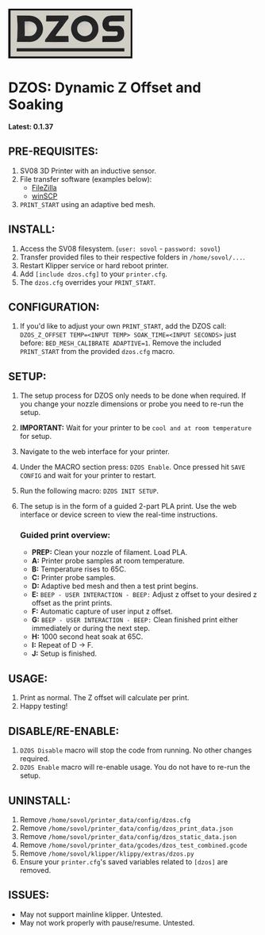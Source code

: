 
![LOGO](./images/dzos_logo.png)

# DZOS: Dynamic Z Offset and Soaking

**Latest: 0.1.37**

## PRE-REQUISITES:
1. SV08 3D Printer with an inductive sensor.
2. File transfer software (examples below):
    - [FileZilla](https://filezilla-project.org/)
    - [winSCP](https://winscp.net/)
3. `PRINT_START` using an adaptive bed mesh.

## INSTALL:
1. Access the SV08 filesystem. (`user: sovol` - `password: sovol`)
2. Transfer provided files to their respective folders in `/home/sovol/...`.
3. Restart Klipper service or hard reboot printer.
4. Add `[include dzos.cfg]` to your `printer.cfg`.
5. The `dzos.cfg` overrides your `PRINT_START`.

## CONFIGURATION:
1. If you'd like to adjust your own `PRINT_START`, add the DZOS call: `DZOS_Z_OFFSET TEMP=<INPUT TEMP> SOAK_TIME=<INPUT SECONDS>` just before: `BED_MESH_CALIBRATE ADAPTIVE=1`. Remove the included `PRINT_START` from the provided `dzos.cfg` macro.

## SETUP:
1. The setup process for DZOS only needs to be done when required. If you change your nozzle dimensions or probe you need to re-run the setup.
2. **IMPORTANT:** Wait for your printer to be `cool and at room temperature` for setup.
3. Navigate to the web interface for your printer.
4. Under the MACRO section press: `DZOS Enable`. Once pressed hit `SAVE CONFIG` and wait for your printer to restart.
5. Run the following macro: `DZOS INIT SETUP`.
6. The setup is in the form of a guided 2-part PLA print. Use the web interface or device screen to view the real-time instructions.

    ### Guided print overview:
    - **PREP:** Clean your nozzle of filament. Load PLA.
    - **A:** Printer probe samples at room temperature.
    - **B:** Temperature rises to 65C.
    - **C:** Printer probe samples.
    - **D:** Adaptive bed mesh and then a test print begins.
    - **E:** `BEEP - USER INTERACTION - BEEP:` Adjust z offset to your desired z offset as the print prints.
    - **F:** Automatic capture of user input z offset.
    - **G:** `BEEP - USER INTERACTION - BEEP:` Clean finished print either immediately or during the next step.
    - **H:** 1000 second heat soak at 65C.
    - **I:** Repeat of D -> F.
    - **J:** Setup is finished.

## USAGE:
1. Print as normal. The Z offset will calculate per print.
2. Happy testing!

## DISABLE/RE-ENABLE:
1. `DZOS Disable` macro will stop the code from running. No other changes required.
2. `DZOS Enable` macro will re-enable usage. You do not have to re-run the setup.

## UNINSTALL:
1. Remove `/home/sovol/printer_data/config/dzos.cfg`
2. Remove `/home/sovol/printer_data/config/dzos_print_data.json`
3. Remove `/home/sovol/printer_data/config/dzos_static_data.json`
4. Remove `/home/sovol/printer_data/gcodes/dzos_test_combined.gcode`
5. Remove `/home/sovol/klipper/klippy/extras/dzos.py`
6. Ensure your `printer.cfg`'s saved variables related to `[dzos]` are removed.

## ISSUES:
- May not support mainline klipper. Untested.
- May not work properly with pause/resume. Untested.